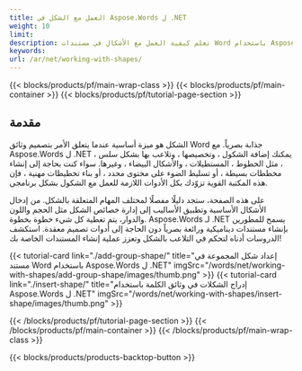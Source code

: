 ```yaml
---
title: العمل مع الشكل في Aspose.Words ل .NET 
weight: 10
limit:
description: تعلم كيفية العمل مع الأشكال في مستندات Word باستخدام Aspose.Words ل .NET. استكشاف إضافة، وتخصيص، وتلاعب الأشكال بسهولة.
keywords:
url: /ar/net/working-with-shapes/
---
```

{{< blocks/products/pf/main-wrap-class >}}
{{< blocks/products/pf/main-container >}}
{{< blocks/products/pf/tutorial-page-section >}}

## مقدمة
 
الشكل هو ميزة أساسية عندما يتعلق الأمر بتصميم وثائق Word جذابة بصرياً. مع Aspose.Words ل .NET ، يمكنك إضافة الشكول ، وتخصيصها ، وتلاعب بها بشكل سلس ، مثل الخطوط ، المستطيلات ، والأشكال البيضاء ، وغيرها. سواء كنت بحاجة إلى إنشاء مخططات بسيطة ، أو تسليط الضوء على محتوى محدد ، أو بناء تخطيطات مهنية ، فإن هذه المكتبة القوية تزوّدك بكل الأدوات اللازمة للعمل مع الشكول بشكل برنامجي.  

على هذه الصفحة، ستجد دليلًا مفصلًا لمختلف المهام المتعلقة بالشكل. من إدخال الأشكال الأساسية وتطبيق الأساليب إلى إدارة خصائص الشكل مثل الحجم واللون والدوار، يتم تغطية كل شيء خطوة بخطوة. Aspose.Words لـ .NET يسمح للمطورين بإنشاء مستندات ديناميكية ورائعة بصرياً دون الحاجة إلى أدوات تصميم معقدة. استكشف الدروسات أدناه لتحكم في التلاعب بالشكل وتعزز عملية إنشاء المستندات الخاصة بك!  

{{< tutorial-card link="./add-group-shape/" title="إعداد شكل المجموعة في مستند Word باستخدام Aspose.Words ل .NET" imgSrc="/words/net/working-with-shapes/add-group-shape/images/thumb.png" >}}
{{< tutorial-card link="./insert-shape/" title="إدراج الشكلات في وثائق الكلمة باستخدام Aspose.Words ل .NET" imgSrc="/words/net/working-with-shapes/insert-shape/images/thumb.png" >}}

{{< /blocks/products/pf/tutorial-page-section >}}
{{< /blocks/products/pf/main-container >}}
{{< /blocks/products/pf/main-wrap-class >}}

{{< blocks/products/products-backtop-button >}}